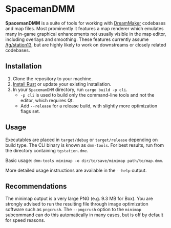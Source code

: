 # SpacemanDMM

**SpacemanDMM** is a suite of tools for working with [DreamMaker] codebases
and map files. Most prominently it features a map renderer which emulates many
in-game graphical enhancements not usually visible in the map editor, including
overlays and smoothing. These features currently assume [/tg/station13], but
are highly likely to work on downstreams or closely related codebases.

[DreamMaker]: https://secure.byond.com/
[/tg/station13]: https://github.com/tgstation/tgstation/

## Installation

1. Clone the repository to your machine.
1. [Install Rust] or update your existing installation.
1. In your `SpacemanDMM` directory, run `cargo build -p cli`.
   * `-p cli` is used to build only the command-line tools and not the editor,
     which requires Qt.
   * Add `--release` for a release build, with slightly more optimization flags
     set.

[Install Rust]: https://www.rust-lang.org/en-US/install.html

## Usage

Executables are placed in `target/debug` or `target/release` depending on build
type. The CLI binary is known as `dmm-tools`. For best results, run from the
directory containing `tgstation.dme`.

Basic usage: `dmm-tools minimap -o dir/to/save/minimap path/to/map.dmm`.

More detailed usage instructions are available in the `--help` output.

## Recommendations

The minimap output is a very large PNG (e.g. 9.3 MB for Box). You are strongly
advised to run the resulting file through image optimization software such as
`pngcrush`. The `--pngcrush` option to the `minimap` subcommand can do this
automatically in many cases, but is off by default for speed reasons.
